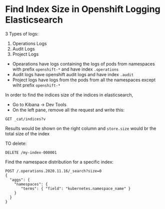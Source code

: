 # Find Index Size in Openshift Logging Elasticsearch

3 Types of logs:
1. Operations Logs
2. Audit Logs
3. Project Logs

- Opearations have logs containing the logs of pods from namespaces with prefix `openshift-*` and have index `.operations`
- Audit logs have openshift audit logs and have index `.audit`
- Project logs have logs from the pods from all the namespaces except wiht prefix `openshift-*`


In order to find the indices size of the indices in elasticsearch,
- Go to Kibana -> Dev Tools
- On the left pane, remove all the request and write this:
```
GET _cat/indices?v
```
Results would be shown on the right column and `store.size` would br the total size of the index

TO delete:
```
DELETE /my-index-000001
```

Find the namespace distribution for a specific index:
```
POST /.operations.2020.11.16/_search?size=0
{
  "aggs": {
    "namespaces": {
       "terms": { "field": "kubernetes.namespace_name" } 
    }
  }
}
```